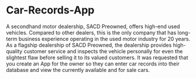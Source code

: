 # Car-Records-App
A secondhand motor dealership, SACD Preowned, offers high-end used vehicles.  Compared to other dealers, this is the only company that has long-term business  experience operating in the used motor industry for 20 years. As a flagship dealership of SACD Preowned, the dealership provides high-quality customer service and inspects the 
vehicle personally for even the slightest flaw before selling it to its valued customers. It  was requested that you create an App for the owner so they can enter car records into their database and view the currently available and for sale cars.
